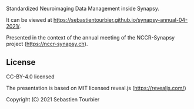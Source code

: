 Standardized Neuroimaging Data Management inside Synapsy.

It can be viewed at https://sebastientourbier.github.io/synapsy-annual-04-2021/.

Presented in the context of the annual meeting of the NCCR-Synapsy project (https://nccr-synapsy.ch).


## License

CC-BY-4.0 licensed

The presentation is based on MIT licensed reveal.js (https://revealjs.com/)

Copyright (C) 2021 Sebastien Tourbier
